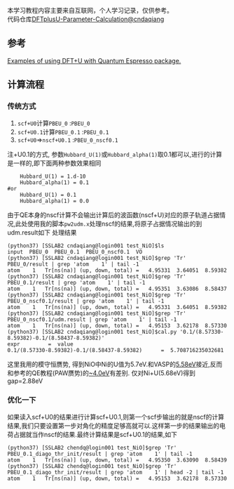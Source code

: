 
本学习教程内容主要来自互联网，个人学习记录，仅供参考。<br>
代码仓库[DFTplusU-Parameter-Calculation@cndaqiang](https://github.com/cndaqiang/DFTplusU-Parameter-Calculation)





## 参考
[Examples of using DFT+U with Quantum Espresso package.](https://www.slideshare.net/BurakHimmetoglu/exercises-with-dftu)



## 计算流程
### 传统方式
1. `scf+U0`计算`PBEU_0` :`PBEU_0`
2. `scf+U0.1`计算`PBEU_0.1` :`PBEU_0.1`
3. `scf+U0`=>`nscf+U0.1` :`PBEU_0_nscf0.1`

注+U0.1的方式, 参数`Hubbard_U(1)`或`Hubbard_alpha(1)`取0.1都可以,进行的计算是一样的,即下面两种参数效果相同
```
    Hubbard_U(1) = 1.d-10
    Hubbard_alpha(1) = 0.1
#or
    Hubbard_U(1) = 0.1
    Hubbard_alpha(1) = 0.0
```

由于QE本身的nscf计算不会输出计算后的波函数(nscf+U)对应的原子轨道占据情况,此处使用我的脚本`pw2udm.x`处理nscf的结果,将原子占据情况输出的到udm.result如下
处理结果
```
(python37) [SSLAB2 cndaqiang@login001 test_NiO]$ls
input  PBEU_0  PBEU_0.1  PBEU_0_nscf0.1  VO
(python37) [SSLAB2 cndaqiang@login001 test_NiO]$grep 'Tr' PBEU_0/result | grep 'atom    1' | tail -1
atom    1   Tr[ns(na)] (up, down, total) =   4.95331  3.64051  8.59382
(python37) [SSLAB2 cndaqiang@login001 test_NiO]$grep 'Tr' PBEU_0.1/result | grep 'atom    1' | tail -1
atom    1   Tr[ns(na)] (up, down, total) =   4.95351  3.63086  8.58437
(python37) [SSLAB2 cndaqiang@login001 test_NiO]$grep 'Tr' PBEU_0_nscf0.1/result | grep 'atom    1' | tail -1
atom    1   Tr[ns(na)] (up, down, total) =   4.95331  3.64051  8.59382
(python37) [SSLAB2 cndaqiang@login001 test_NiO]$grep 'Tr' PBEU_0_nscf0.1/udm.result | grep 'atom    1' | tail -1
atom    1   Tr[ns(na)] (up, down, total) =   4.95153  3.62178  8.57330
(python37) [SSLAB2 cndaqiang@login001 test_NiO]$cal.py '0.1/(8.57330-8.59382)-0.1/(8.58437-8.59382)'
expr       	 =  value
0.1/(8.57330-8.59382)-0.1/(8.58437-8.59382) 	 =  5.708716235032681
```

这里我用的模守恒赝势, 得到NiO中Ni的U值为5.7eV.和VASP的[5.58eV](https://www.vasp.at/wiki/index.php/Calculate_U_for_LSDA%2BU)接近,反而和参考的QE教程(PAW赝势)的[~4.0eV](https://www.slideshare.net/BurakHimmetoglu/exercises-with-dftu)有差别.
仅对Ni+U(5.68eV)得到gap=2.88eV

### 优化一下
如果读入scf+U0的结果进行计算scf+U0.1,则第一个scf步输出的就是nscf的计算结果,我们只要设置第一步对角化的精度足够高就可以.这样第一步的结果输出的电荷占据就当作nscf的结果.最终计算结果是scf+U0.1的结果,如下
```
(python37) [SSLAB2 chendq@login001 test_NiO]$grep 'Tr' PBEU_0.1_diago_thr_init/result | grep 'atom    1' | tail -1
atom    1   Tr[ns(na)] (up, down, total) =   4.95350  3.63090  8.58439
(python37) [SSLAB2 chendq@login001 test_NiO]$grep 'Tr' PBEU_0.1_diago_thr_init/result | grep 'atom    1' | head -2 | tail -1
atom    1   Tr[ns(na)] (up, down, total) =   4.95153  3.62178  8.57330
```
